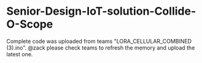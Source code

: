 # Senior-Design-IoT-solution-Collide-O-Scope
Complete code was uploaded from teams "LORA_CELLULAR_COMBINED (3).ino". @zack please check teams to refresh the memory and upload the latest one. 

